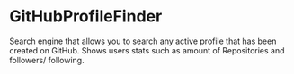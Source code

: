 # GitHubProfileFinder
Search engine that allows you to search any active profile that has been created on GitHub. Shows users stats such as amount of Repositories and followers/ following.
